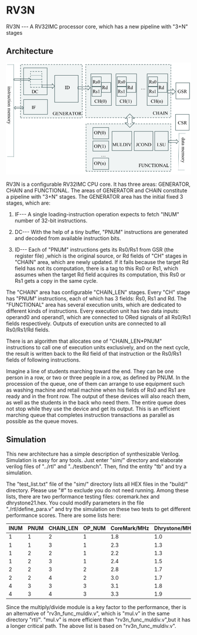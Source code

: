 # RV3N
RV3N --- A RV32IMC processor core, which has a new pipeline with "3+N" stages

## Architecture

![diagram](/diagram.png)
 
RV3N is a configurable RV32IMC CPU core. It has three areas: GENERATOR, CHAIN and FUNCTIONAL.  The areas of GENERATOR and CHAIN constitute a pipeline with "3+N" stages. The GENERATOR area has the initial fixed 3 stages, which are:

1.	IF--- A single loading-instruction operation expects to fetch "INUM" number of 32-bit instructions.

2. DC--- With the help of a tiny buffer, "PNUM" instructions are generated and decoded from available instruction bits.

3. ID--- Each of "PNUM" instructions gets its Rs0/Rs1 from  GSR (the register file) ,which is the original source,  or  Rd fields of  "CH" stages in "CHAIN" area, which are newly updated. If it fails because the target Rd field has not its computation, there is a tag to this Rs0 or Rs1, which assumes when the target Rd field acquires its computation, this Rs0 or Rs1 gets a copy in the same cycle.

The "CHAIN" area has  configurable "CHAIN_LEN" stages. Every "CH" stage has "PNUM" instructions, each of which has 3 fields: Rs0, Rs1 and Rd.
The "FUNCTIONAL" area has several execution units, which are dedicated to different kinds of instructions. Every execution unit has two data inputs: operand0 and operand1, which are connected to ORed signals of all Rs0/Rs1 fields respectively. Outputs of execution units are connected to all Rs0/Rs1/Rd fields. 

There is an algorithm that allocates one of "CHAIN_LEN\*PNUM" instructions to call one of execution units exclusively, and on the next cycle, the result is written back to the Rd field of that instruction or the Rs0/Rs1 fields of following instructions.

Imagine a line of students marching toward the end. They can be one person in a row, or two or three people in a row, as defined by PNUM. In the procession of the queue, one of them can arrange to use equipment such as washing machine and retail machine when his fields of Rs0 and Rs1 are ready and in the front row. The output of these devices will also reach them, as well as the students in the back who need them. The entire queue does not stop while they use the device and get its output. This is an efficient marching queue that completes instruction transactions as parallel as possible as the queue moves.

## Simulation

This new architecture has a simple description of synthesizable Verilog. Simulation is easy for any tools. Just enter "sim/" directory and elaborate verilog files of "../rtl" and "../testbench". Then, find the entity "tb" and try a simulation. 

The "test_list.txt" file of the "sim/" directory lists all HEX files in the "build/" directory. Please use "#" to exclude you do not need running. Among these lists, there are two performance testing files: coremark.hex and dhrystone21.hex. You could modify parameters in the file "./rtl/define_para.v" and try the simulation on these two tests to get different performance scores. There are some lists here:

|INUM |	PNUM |	CHAIN_LEN |	OP_NUM |	CoreMark/MHz |	Dhrystone/MHz  |
|-----|------|-----------|--------|--------------|----------------|
| 1	  | 1    |	 2        |	1	     | 1.8	         |    1.0         |
| 1	  | 1	   |  3	       | 1	     | 2.3	         |    1.3         |
| 1	  | 2	   |  2	       | 1	     | 2.2	         |    1.3         |
| 1	  | 2	   |  3	       | 1	     | 2.4	         |    1.5         |
| 2	  | 2	   |  3	       | 2	     | 2.8	         |    1.7         |
| 2	  | 2	   |  4	       | 2	     | 3.0	         |    1.7         |
| 4	  | 3	   |  3	       | 3	     | 3.1	         |    1.8         |
| 4	  | 3	   |  4	       | 3	     | 3.3	         |    1.9         |

Since the multiply/divide module is a key factor to the performance, ther is an alternative of "rv3n_func_muldiv.v", which is "mul.v" in the same directory "rtl/". "mul.v" is more efficient than "rv3n_func_muldiv.v",but it has a longer critical path. The above list is based on "rv3n_func_muldiv.v". 


